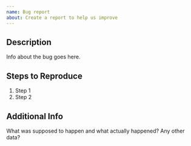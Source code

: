 ```yaml
---
name: Bug report
about: Create a report to help us improve
---
```


<!-- Please search existing issues to avoid creating duplicates. -->

## Description

Info about the bug goes here.

## Steps to Reproduce

1. Step 1
2. Step 2

## Additional Info

What was supposed to happen and what actually happened? Any other data?